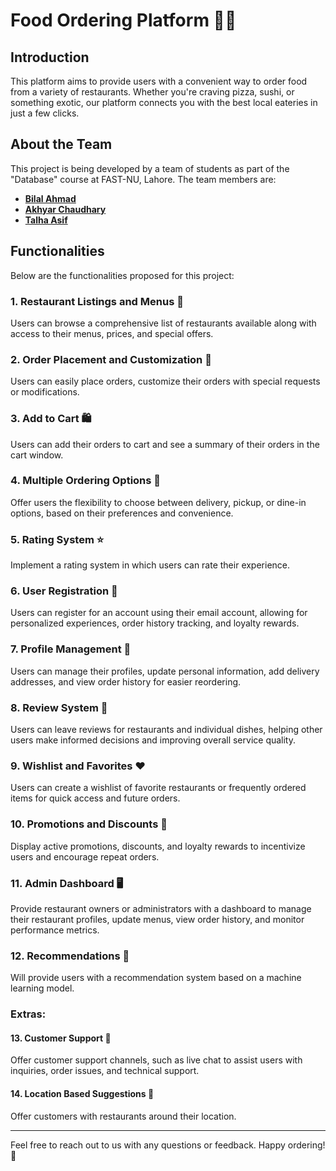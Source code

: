# Food Ordering Platform 🍔🍕

## Introduction
This platform aims to provide users with a convenient way to order food from a variety of restaurants. Whether you're craving pizza, sushi, or something exotic, our platform connects you with the best local eateries in just a few clicks.

## About the Team
This project is being developed by a team of students as part of the "Database" course at FAST-NU, Lahore. The team members are:

- [**Bilal Ahmad**](https://github.com/ahmddbilall)
- [**Akhyar Chaudhary**](https://github.com/mac-360)
- [**Talha Asif**](https://github.com/MuhammadTalhaAsif002)



## Functionalities
Below are the functionalities proposed for this project:

### 1. Restaurant Listings and Menus 📜
Users can browse a comprehensive list of restaurants available along with access to their menus, prices, and special offers.

### 2. Order Placement and Customization 🛒
Users can easily place orders, customize their orders with special requests or modifications.

### 3. Add to Cart 🛍️
Users can add their orders to cart and see a summary of their orders in the cart window.

### 4. Multiple Ordering Options 🚚
Offer users the flexibility to choose between delivery, pickup, or dine-in options, based on their preferences and convenience.

### 5. Rating System ⭐
Implement a rating system in which users can rate their experience.

### 6. User Registration 📝
Users can register for an account using their email account, allowing for personalized experiences, order history tracking, and loyalty rewards.

### 7. Profile Management 👤
Users can manage their profiles, update personal information, add delivery addresses, and view order history for easier reordering.

### 8. Review System 💬
Users can leave reviews for restaurants and individual dishes, helping other users make informed decisions and improving overall service quality.

### 9. Wishlist and Favorites ❤️
Users can create a wishlist of favorite restaurants or frequently ordered items for quick access and future orders.

### 10. Promotions and Discounts 🎉
Display active promotions, discounts, and loyalty rewards to incentivize users and encourage repeat orders.

### 11. Admin Dashboard 🖥️
Provide restaurant owners or administrators with a dashboard to manage their restaurant profiles, update menus, view order history, and monitor performance metrics.

### 12. Recommendations 🤖
Will provide users with a recommendation system based on a machine learning model.

### Extras:
#### 13. Customer Support 🤝
Offer customer support channels, such as live chat to assist users with inquiries, order issues, and technical support.

#### 14. Location Based Suggestions 📍
Offer customers with restaurants around their location.

---
Feel free to reach out to us with any questions or feedback. Happy ordering! 🥳

